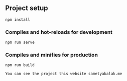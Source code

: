

## Project setup

```
npm install
```

### Compiles and hot-reloads for development

```
npm run serve
```

### Compiles and minifies for production

```
npm run build

You can see the project this website sametyabalak.me
